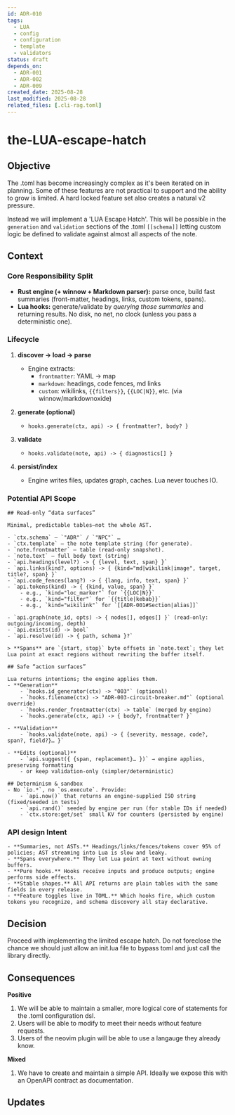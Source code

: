 ```yaml
---
id: ADR-010
tags:
  - LUA
  - config
  - configuration
  - template
  - validators
status: draft
depends_on: 
  - ADR-001
  - ADR-002
  - ADR-009
created_date: 2025-08-28
last_modified: 2025-08-28
related_files: [.cli-rag.toml]
---
```


# the-LUA-escape-hatch

## Objective
<!-- A concise statement explaining the goal of this decision. -->

The .toml has become increasingly complex as it's been iterated on in planning. Some of these features are not practical to support and the ability to grow is limited. A hard locked feature set also creates a natural v2 pressure. 

Instead we will implement a 'LUA Escape Hatch'. This will be possible in the `generation` and `validation` sections of the .toml `[[schema]]` letting custom logic be defined to validate against almost all aspects of the note.  

## Context
<!-- What is the issue that we're seeing that is motivating this decision or change? -->

### Core Responsibility Split

- **Rust engine (+ winnow + Markdown parser):** parse once, build fast summaries (front-matter, headings, links, custom tokens, spans).
- **Lua hooks:** generate/validate by _querying those summaries_ and returning results. No disk, no net, no clock (unless you pass a deterministic one).

### Lifecycle 

1. **discover → load → parse**
    - Engine extracts:
        - `frontmatter`: YAML → map
        - `markdown`: headings, code fences, md links
        - `custom`: wikilinks, `{{filters}}`, `{{LOC|N}}`, etc. (via winnow/markdownoxide)
   
2. **generate (optional)**
    - `hooks.generate(ctx, api) -> { frontmatter?, body? }`

3. **validate**
    - `hooks.validate(note, api) -> { diagnostics[] }`

4. **persist/index**
    - Engine writes files, updates graph, caches. Lua never touches IO.
      
### Potential API Scope 

```gpt-5
## Read-only “data surfaces”

Minimal, predictable tables—not the whole AST.

- `ctx.schema` — `"ADR"` / `"NPC"` …
- `ctx.template` — the note template string (for generate).
- `note.frontmatter` — table (read-only snapshot).   
- `note.text` — full body text (string)
- `api.headings(level?) -> { {level, text, span} }`
- `api.links(kind?, options) -> { {kind="md|wikilink|image", target, title?, span} }`
- `api.code_fences(lang?) -> { {lang, info, text, span} }`
- `api.tokens(kind) -> { {kind, value, span} }`
    - e.g., `kind="loc_marker"` for `{{LOC|N}}`
    - e.g., `kind="filter"` for `{{title|kebab}}`
    - e.g., `kind="wikilink"` for `[[ADR-001#Section|alias]]`

- `api.graph(note_id, opts) -> { nodes[], edges[] }` (read-only: outgoing/incoming, depth)    
- `api.exists(id) -> bool`
- `api.resolve(id) -> { path, schema }?`

> **Spans** are `{start, stop}` byte offsets in `note.text`; they let Lua point at exact regions without rewriting the buffer itself.

## Safe “action surfaces”

Lua returns intentions; the engine applies them.
- **Generation**
    - `hooks.id_generator(ctx) -> "003"` (optional)
    - `hooks.filename(ctx) -> "ADR-003-circuit-breaker.md"` (optional override)        
    - `hooks.render_frontmatter(ctx) -> table` (merged by engine) 
    - `hooks.generate(ctx, api) -> { body?, frontmatter? }`

- **Validation**    
    - `hooks.validate(note, api) -> { {severity, message, code?, span?, field?}… }`

- **Edits (optional)**    
    - `api.suggest({ {span, replacement}… })` → engine applies, preserving formatting
    - or keep validation-only (simpler/deterministic)

## Determinism & sandbox
- No `io.*`, no `os.execute`. Provide:
    - `api.now()` that returns an engine-supplied ISO string (fixed/seeded in tests)
    - `api.rand()` seeded by engine per run (for stable IDs if needed)
    - `ctx.store:get/set` small KV for counters (persisted by engine)
```

### API design Intent

```gpt-5
- **Summaries, not ASTs.** Headings/links/fences/tokens cover 95% of policies; AST streaming into Lua is slow and leaky.
- **Spans everywhere.** They let Lua point at text without owning buffers.
- **Pure hooks.** Hooks receive inputs and produce outputs; engine performs side effects.
- **Stable shapes.** All API returns are plain tables with the same fields in every release.
- **Feature toggles live in TOML.** Which hooks fire, which custom tokens you recognize, and schema discovery all stay declarative.
```

## Decision
<!-- What is the change that we're proposing and/or doing? -->

Proceed with implementing the limited escape hatch. Do not foreclose the chance we should just allow an init.lua file to bypass toml and just call the library directly. 

## Consequences
<!-- What becomes easier or more difficult to do because of this change? -->

**Positive** 
1. We will be able to maintain a smaller, more logical core of statements for the .toml configuration dsl.
2. Users will be able to modify to meet their needs without feature requests. 
3. Users of the neovim plugin will be able to use a langauge they already know. 

**Mixed** 
1. We have to create and maintain a simple API. Ideally we expose this with an OpenAPI contract as documentation. 

## Updates
<!-- Changes that happened when the rubber met the road -->
